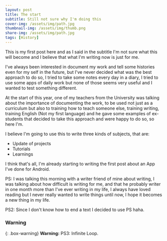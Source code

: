 ```yaml
---
layout: post
title: The start
subtitle: Still not sure why I'm doing this
cover-img: /assets/img/path.jpg
thumbnail-img: /assets/img/thumb.png
share-img: /assets/img/path.jpg
tags: [History]
---
```


This is my first post here and as I said in the subtitle I'm not sure what this will become and I believe that what I'm writing now is just for me.

I've always been interested in document my work and tell some histories even for my self in the future, but I've never decided what was the best approach to do so, I tried to take some notes every day in a diary, I tried to use some apps of daily work but none of those seems very useful and I wanted to test something different.

At the start of this year, one of my teachers from the University was talking about the importance of documenting the work, to be used not just as a curriculum but also to training how to teach someone else, training writing, training English (Not my first language) and he gave some examples of ex-students that decided to take this approach and were happy to do so, so here I'm.

I believe I'm going to use this to write three kinds of subjects, that are:

- Update of projects
- Tutorials
- Learnings

I think that's all, I'm already starting to writing the first post about an App I've done for Android.

PS: I was talking this morning with a writer friend of mine about writing, I was talking about how difficult is writing for me, and that he probably writer in one month more than I've ever writing in my life, I always have loved reading but I never really wanted to write things until now, I hope it becomes a new thing in my life.

PS2: Since I don't know how to end a text I decided to use PS haha.

### Warning

{: .box-warning}
**Warning:** PS3: Infinite Loop.
